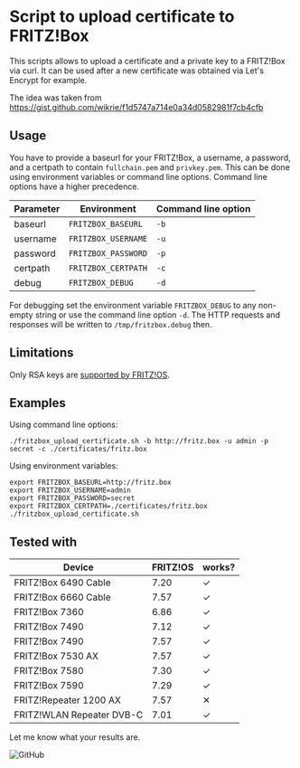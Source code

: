 # Script to upload certificate to FRITZ!Box

This scripts allows to upload a certificate and a private key to a FRITZ!Box via curl. It can be used after a new certificate was obtained via Let's Encrypt for example.

The idea was taken from https://gist.github.com/wikrie/f1d5747a714e0a34d0582981f7cb4cfb

## Usage

You have to provide a baseurl for your FRITZ!Box, a username, a password, and a certpath to contain `fullchain.pem` and `privkey.pem`. This can be done using environment variables or command line options. Command line options have a higher precedence.

| Parameter | Environment         | Command line option |
| --------- | ------------------- | ------------------- |
| baseurl   | `FRITZBOX_BASEURL`  | `-b`                |
| username  | `FRITZBOX_USERNAME` | `-u`                |
| password  | `FRITZBOX_PASSWORD` | `-p`                |
| certpath  | `FRITZBOX_CERTPATH` | `-c`                |
| debug     | `FRITZBOX_DEBUG`    | `-d`                |

For debugging set the environment variable `FRITZBOX_DEBUG` to any non-empty string or use the command line option `-d`. The HTTP requests and responses will be written to `/tmp/fritzbox.debug` then.

## Limitations

Only RSA keys are [supported by FRITZ!OS](https://en.avm.de/service/knowledge-base/dok/FRITZ-Box-7590/1525_Importing-your-own-certificate-to-the-FRITZ-Box/).

## Examples

Using command line options:

```shell
./fritzbox_upload_certificate.sh -b http://fritz.box -u admin -p secret -c ./certificates/fritz.box
```

Using environment variables:

```shell
export FRITZBOX_BASEURL=http://fritz.box
export FRITZBOX_USERNAME=admin
export FRITZBOX_PASSWORD=secret
export FRITZBOX_CERTPATH=./certificates/fritz.box
./fritzbox_upload_certificate.sh
```

## Tested with

| Device                    | FRITZ!OS | works? |
| ------------------------- | -------- | ------ |
| FRITZ!Box 6490 Cable      | 7.20     | ✓      |
| FRITZ!Box 6660 Cable      | 7.57     | ✓      |
| FRITZ!Box 7360            | 6.86     | ✓      |
| FRITZ!Box 7490            | 7.12     | ✓      |
| FRITZ!Box 7490            | 7.57     | ✓      |
| FRITZ!Box 7530 AX         | 7.57     | ✓      |
| FRITZ!Box 7580            | 7.30     | ✓      |
| FRITZ!Box 7590            | 7.29     | ✓      |
| FRITZ!Repeater 1200 AX    | 7.57     | ✕      |
| FRITZ!WLAN Repeater DVB-C | 7.01     | ✓      |

Let me know what your results are.

![GitHub](https://img.shields.io/github/license/franzs/fritzbox_upload_certificate)
